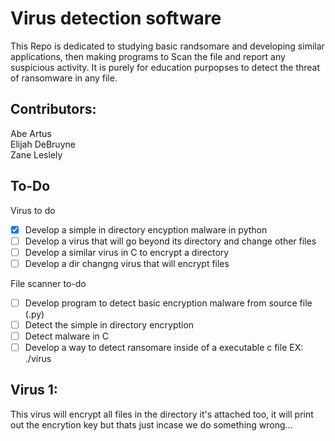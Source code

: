 # Virus detection software

This Repo is dedicated to studying basic randsomare and developing similar applications, then making programs to Scan the file and report any suspicious activity. It is purely  for education purpopses to detect the threat of ransomware in any file.

## Contributors:
Abe Artus  
Elijah DeBruyne  
Zane Leslely

## To-Do

Virus to do
- [X] Develop a simple in directory encyption malware in python
- [ ] Develop a virus that will go beyond its directory and change other files
- [ ] Develop a similar virus in C to encrypt a directory
- [ ] Develop a dir changng virus that will encrypt files

File scanner to-do
- [ ] Develop program to detect basic encryption malware from source file (.py)
- [ ] Detect the simple in directory encryption
- [ ] Detect malware in C
- [ ] Develop a way to detect ransomare inside of a executable c file EX: ./virus

## Virus 1:
This virus will encrypt all files in the directory it's attached too, it will print out the encrytion key but thats just incase we do something wrong...
